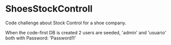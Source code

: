 # ShoesStockControll
Code challenge about Stock Control for a shoe company.

When the code-first DB is created 2 users are seeded, 'admin' and 'usuario' both with Password: 'Password1!'
